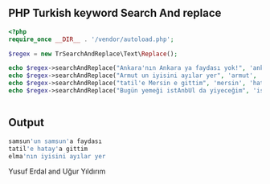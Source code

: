 ## PHP Turkish keyword Search And replace

```php 
<?php
require_once __DIR__ . '/vendor/autoload.php';

$regex = new TrSearchAndReplace\Text\Replace();

echo $regex->searchAndReplace("Ankara'nın Ankara ya faydası yok!", 'ankara', 'samsun').PHP_EOL;
echo $regex->searchAndReplace("Armut un iyisini ayılar yer", 'armut', 'elma').PHP_EOL;
echo $regex->searchAndReplace("tatil'e Mersin e gittim", 'mersin', 'hatay').PHP_EOL;
echo $regex->searchAndReplace("Bugün yemeği istAnbUl da yiyeceğim", 'istanbul', 'Hatay').PHP_EOL;



```

## Output

```bash
samsun'un samsun'a faydası
tatil'e hatay'a gittim
elma'nın iyisini ayılar yer
```

Yusuf Erdal and Uğur Yıldırım
